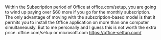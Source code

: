 Within the Subscription period of Office at office.com/setup, you are going to wind up paying over $60 more if you go for the monthly subscription. The only advantage of moving with the subscription-based model is that it permits you to install the Office application on more than one computer simultaneously. But to me personally and I guess this is not worth the extra price. office.com/setup or microsoft.com
https://office-settup.com/

